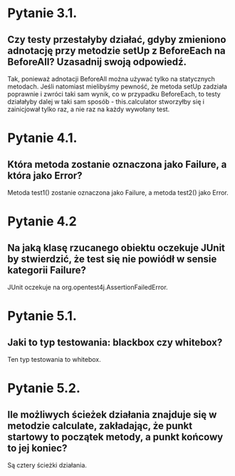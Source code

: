 # Pytanie 3.1.
## Czy testy przestałyby działać, gdyby zmieniono adnotację przy metodzie setUp z BeforeEach na BeforeAll? Uzasadnij swoją odpowiedź.

Tak, ponieważ adnotacji BeforeAll można używać tylko na statycznych metodach. Jeśli natomiast mielibyśmy pewność, że metoda setUp zadziała poprawnie i zwróci taki sam wynik, co w przypadku BeforeEach, to testy działałyby dalej w taki sam sposób - this.calculator stworzyłby się i zainicjował tylko raz, a nie raz na każdy wywołany test.

# Pytanie 4.1.
## Która metoda zostanie oznaczona jako Failure, a która jako Error?

Metoda test1() zostanie oznaczona jako Failure, a metoda test2() jako Error.

# Pytanie 4.2
## Na jaką klasę rzucanego obiektu oczekuje JUnit by stwierdzić, że test się nie powiódł w sensie kategorii Failure?
JUnit oczekuje na org.opentest4j.AssertionFailedError.

# Pytanie 5.1.
## Jaki to typ testowania: blackbox czy whitebox?

Ten typ testowania to whitebox.

# Pytanie 5.2.
## Ile możliwych ścieżek działania znajduje się w metodzie calculate, zakładając, że punkt startowy to początek metody, a punkt końcowy to jej koniec?

Są cztery ścieżki działania.